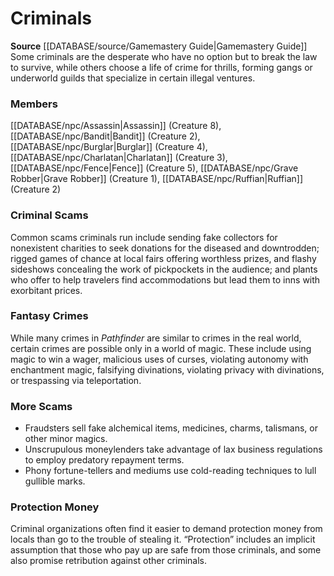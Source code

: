 ﻿---
creature_family: Criminals
id: '182'
name: Criminals
rarity: Common
source: '[[DATABASE/source/Gamemastery Guide|Gamemastery Guide]]'
type: Creature Family

---
# Criminals

**Source** [[DATABASE/source/Gamemastery Guide|Gamemastery Guide]]
Some criminals are the desperate who have no option but to break the law to survive, while others choose a life of crime for thrills, forming gangs or underworld guilds that specialize in certain illegal ventures.

### Members

[[DATABASE/npc/Assassin|Assassin]] (Creature 8), [[DATABASE/npc/Bandit|Bandit]] (Creature 2), [[DATABASE/npc/Burglar|Burglar]] (Creature 4), [[DATABASE/npc/Charlatan|Charlatan]] (Creature 3), [[DATABASE/npc/Fence|Fence]] (Creature 5), [[DATABASE/npc/Grave Robber|Grave Robber]] (Creature 1), [[DATABASE/npc/Ruffian|Ruffian]] (Creature 2)

###  Criminal Scams

Common scams criminals run include sending fake collectors for nonexistent charities to seek donations for the diseased and downtrodden; rigged games of chance at local fairs offering worthless prizes, and flashy sideshows concealing the work of pickpockets in the audience; and plants who offer to help travelers find accommodations but lead them to inns with exorbitant prices.

###  Fantasy Crimes

While many crimes in _Pathfinder_ are similar to crimes in the real world, certain crimes are possible only in a world of magic. These include using magic to win a wager, malicious uses of curses, violating autonomy with enchantment magic, falsifying divinations, violating privacy with divinations, or trespassing via teleportation.

###  More Scams

* Fraudsters sell fake alchemical items, medicines, charms, talismans, or other minor magics.
* Unscrupulous moneylenders take advantage of lax business regulations to employ predatory repayment terms.
* Phony fortune-tellers and mediums use cold-reading techniques to lull gullible marks.

###  Protection Money

Criminal organizations often find it easier to demand protection money from locals than go to the trouble of stealing it. “Protection” includes an implicit assumption that those who pay up are safe from those criminals, and some also promise retribution against other criminals.
